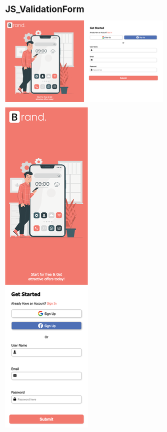 # JS_ValidationForm

![Alt text](https://github.com/gabrisca/JS_ValidationForm/blob/master/img/Screenshot%202021-09-23%20at%2012-46-07%20Document.png)

![Alt text](https://raw.githubusercontent.com/gabrisca/JS_ValidationForm/master/img/Screenshot%202021-09-23%20at%2012-46-24%20Document.png)
